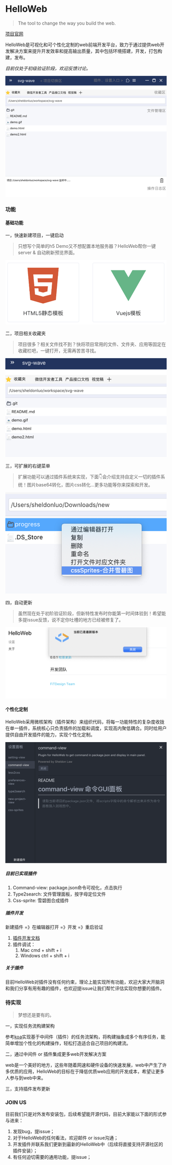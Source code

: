 # HelloWeb
> The tool to change the way you build the web.

[项目官网](https://fitdesignteam.github.io/HelloWeb/home.html)

HelloWeb是可视化和可个性化定制的web前端开发平台，致力于通过提供web开发解决方案来提升开发效率和提高输出质量，其中包括环境搭建，开发，打包构建，发布。

*目前仅处于初级验证阶段，欢迎反馈讨论。*

![主面板](./img/main.png)

### 功能

#### 基础功能

一，快速新建项目，一键启动

> 只想写个简单的h5 Demo又不想配置本地服务器？HelloWeb帮你一键server & 自动刷新预览界面。

![新建项目](./img/demo1.png)

二，项目相关收藏夹

> 项目很多？相关文件找不到？快将项目常用的文件、文件夹、应用等固定在收藏栏吧，一键打开，无需再苦苦寻找。

![收藏夹](./img/demo2.png)



三，可扩展的右键菜单

> 扩展功能可以通过插件系统来实现，下面👇会介绍支持自定义一切的插件系统！图片base64转化，图片css转化...更多功能等你来探索和开发。

![demo3](./img/demo3.png)



四，自动更新

> 虽然现在处于初阶验证阶段，但新特性发布时你能第一时间体验到！希望能多提issue反馈，说不定你吐槽的地方已经被修复了。

![demo4](./img/demo4.png)

#### 个性化定制

HelloWeb采用微核架构（插件架构）来组织代码，将每一功能特性的复杂度收拢在单一插件，系统核心只负责插件的加载和调度，实现高内聚低耦合。同时给用户提供自由开发插件的能力，实现个性化定制。

![image-20180925203152081](./img/demo5.png)

##### 目前已实现插件

1. Command-view: package.json命令可视化，点击执行
2. Type2search: 文件管理面板，按字母定位文件
3. Css-sprite: 雪碧图合成插件

##### 插件开发

新建插件 =》在编辑器打开 =》开发 =》重启验证

1. [插件开发文档](./plugin.md)
2. 插件调试：
   1. Mac cmd + shift + i
   2. Windows ctrl + shift + i



##### 关于插件

目前HelloWeb对插件没有任何约束，理论上能实现所有功能，欢迎大家大开脑洞和我们分享有用有趣的插件，也欢迎提issue让我们帮忙评估实现你想要的插件。

### 待实现

> 梦想还是要有的。

一，实现任务流构建架构

参考[koa](https://github.com/koajs/koa)实现基于中间件（插件）的任务流架构，将构建抽象成多个有序任务，能简单增加个性化的构建操作，轻松打造适合自己项目的构建流。



二，通过中间件 or 插件集成更多web开发解决方案

web是一个美好的地方，这些年随着网速和硬件设备的快速发展，web中产生了许多优质的应用，HelloWeb的目标在于降低优质web应用的开发成本，希望让更多人参与到web中来。



三，支持插件发布更新



### JOIN US

目前我们只是对外发布安装包，后续希望能开源代码，目前大家能以下面的形式参与进来：

1. 发现bug，提issue；
2. 对于HelloWeb的任何看法，欢迎邮件 or issue沟通；
3. 开发插件并联系我们更新到最新的HelloWeb中（后续将直接支持开源社区的插件安装）；
4. 有任何迫切需要的通用功能，提issue；
